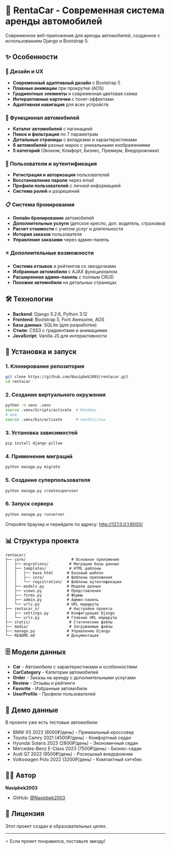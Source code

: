 # 🚗 RentaCar - Современная система аренды автомобилей

Современное веб-приложение для аренды автомобилей, созданное с использованием Django и Bootstrap 5.

## ✨ Особенности

### 🎨 Дизайн и UX
- **Современный адаптивный дизайн** с Bootstrap 5
- **Плавные анимации** при прокрутке (AOS)
- **Градиентные элементы** и современная цветовая схема
- **Интерактивные карточки** с hover-эффектами
- **Адаптивная навигация** для всех устройств

### 🚙 Функционал автомобилей
- **Каталог автомобилей** с пагинацией
- **Поиск и фильтрация** по 7 параметрам
- **Детальные страницы** с вкладками и характеристиками
- **6 автомобилей** разных марок с уникальными изображениями
- **5 категорий** (Эконом, Комфорт, Бизнес, Премиум, Внедорожники)

### 👥 Пользователи и аутентификация
- **Регистрация и авторизация** пользователей
- **Восстановление пароля** через email
- **Профили пользователей** с личной информацией
- **Система ролей** и разрешений

### 📋 Система бронирования
- **Онлайн бронирование** автомобилей
- **Дополнительные услуги** (детское кресло, доп. водитель, страховка)
- **Расчет стоимости** с учетом услуг и длительности
- **История заказов** пользователя
- **Управление заказами** через админ-панель

### ⭐ Дополнительные возможности
- **Система отзывов** и рейтингов со звездочками
- **Избранные автомобили** с AJAX функционалом
- **Расширенная админ-панель** с полным CRUD
- **Похожие автомобили** на детальных страницах

## 🛠 Технологии

- **Backend**: Django 5.2.6, Python 3.12
- **Frontend**: Bootstrap 5, Font Awesome, AOS
- **База данных**: SQLite (для разработки)
- **Стили**: CSS3 с градиентами и анимациями
- **JavaScript**: Vanilla JS для интерактивности

## 🚀 Установка и запуск

### 1. Клонирование репозитория
```bash
git clone https://github.com/Nasipbek2003/rentacar.git
cd rentacar
```

### 2. Создание виртуального окружения
```bash
python -m venv .venv
source .venv/Scripts/activate  # Windows
# или
source .venv/bin/activate      # macOS/Linux
```

### 3. Установка зависимостей
```bash
pip install django pillow
```

### 4. Применение миграций
```bash
python manage.py migrate
```

### 5. Создание суперпользователя
```bash
python manage.py createsuperuser
```

### 6. Запуск сервера
```bash
python manage.py runserver
```

Откройте браузер и перейдите по адресу: http://127.0.0.1:8000/

## 📊 Структура проекта

```
rentacar/
├── core/                    # Основное приложение
│   ├── migrations/         # Миграции базы данных
│   ├── templates/          # HTML шаблоны
│   │   ├── base.html      # Базовый шаблон
│   │   ├── core/          # Шаблоны приложения
│   │   └── registration/  # Шаблоны аутентификации
│   ├── models.py          # Модели данных
│   ├── views.py           # Представления
│   ├── forms.py           # Формы
│   ├── admin.py           # Админ-панель
│   └── urls.py            # URL маршруты
├── rentacar_n/             # Настройки проекта
│   ├── settings.py        # Конфигурация Django
│   └── urls.py            # Главные URL маршруты
├── static/                 # Статические файлы
├── media/                  # Загружаемые файлы
├── manage.py              # Управление Django
└── README.md              # Документация
```

## 🗄 Модели данных

- **Car** - Автомобили с характеристиками и особенностями
- **CarCategory** - Категории автомобилей
- **Order** - Заказы на аренду с дополнительными услугами
- **Review** - Отзывы и рейтинги
- **Favorite** - Избранные автомобили
- **UserProfile** - Профили пользователей

## 🎯 Демо данные

В проекте уже есть тестовые автомобили:
- BMW X5 2022 (8000₽/день) - Премиальный кроссовер
- Toyota Camry 2021 (4500₽/день) - Комфортный седан
- Hyundai Solaris 2023 (2800₽/день) - Экономичный седан
- Mercedes-Benz E-Class 2023 (7500₽/день) - Бизнес-седан
- Audi Q7 2022 (9500₽/день) - Роскошный внедорожник
- Volkswagen Polo 2022 (3200₽/день) - Компактный хэтчбек

## 👨‍💻 Автор

**Nasipbek2003**
- GitHub: [@Nasipbek2003](https://github.com/Nasipbek2003)

## 📄 Лицензия

Этот проект создан в образовательных целях.

---

⭐ Если проект понравился, поставьте звезду!
